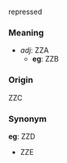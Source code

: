repressed
### Meaning
+ _adj_: ZZA
    + __eg__: ZZB

### Origin

ZZC

### Synonym

__eg__: ZZD

+ ZZE


